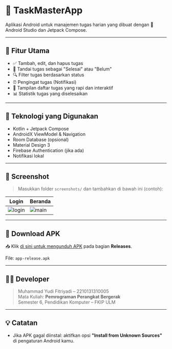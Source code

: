 # 📱 TaskMasterApp

Aplikasi Android untuk manajemen tugas harian yang dibuat dengan 💚 Android Studio dan Jetpack Compose.

---

## 🎯 Fitur Utama

- ✅ Tambah, edit, dan hapus tugas
- 📅 Tandai tugas sebagai "Selesai" atau "Belum"
- 🔍 Filter tugas berdasarkan status
- ⏰ Pengingat tugas (Notifikasi)
- 🧾 Tampilan daftar tugas yang rapi dan interaktif
- 📊 Statistik tugas yang diselesaikan

---

## 🧪 Teknologi yang Digunakan

- Kotlin + Jetpack Compose
- AndroidX ViewModel & Navigation
- Room Database (opsional)
- Material Design 3
- Firebase Authentication (jika ada)
- Notifikasi lokal

---

## 📸 Screenshot

> Masukkan folder `screenshots/` dan tambahkan di bawah ini (contoh):

| Login | Beranda |
|------|---------|
| ![login](screenshots/login.png) | ![main](screenshots/main.png) |

---

## 🔗 Download APK

📥 Klik [di sini untuk mengunduh APK](https://github.com/FieveK/TaskMasterApp/releases) pada bagian **Releases**.

File: `app-release.apk`

---

## 👨‍💻 Developer

> Muhammad Yudi Fitriyadi – 2210131310005  
> Mata Kuliah: **Pemrograman Perangkat Bergerak**  
> Semester 6, Pendidikan Komputer – FKIP ULM

---

## 💡 Catatan

- Jika APK gagal diinstal: aktifkan opsi **"Install from Unknown Sources"** di pengaturan Android kamu.
